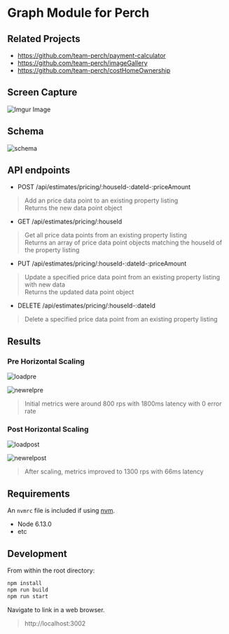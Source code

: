# Graph Module for Perch

## Related Projects

  - https://github.com/team-perch/payment-calculator
  - https://github.com/team-perch/imageGallery
  - https://github.com/team-perch/costHomeOwnership

## Screen Capture

![Imgur Image](./graph_demo.gif)

## Schema
![schema](https://perch-graph.s3-us-west-1.amazonaws.com/perch-schema.png)

## API endpoints

- POST /api/estimates/pricing/:houseId-:dateId-:priceAmount

> Add an price data point to an existing property listing\
> Returns the new data point object

- GET /api/estimates/pricing/:houseId

> Get all price data points from an existing property listing\
> Returns an array of price data point objects matching the houseId of the property listing

- PUT /api/estimates/pricing/:houseId-:dateId-:priceAmount

> Update a specified price data point from an existing property listing with new data\
> Returns the updated data point object


- DELETE /api/estimates/pricing/:houseId-:dateId

> Delete a specified price data point from an existing property listing

## Results

### Pre Horizontal Scaling

![loadpre](https://perch-graph.s3-us-west-1.amazonaws.com/perch-loader-pre-scale.png)

![newrelpre](https://perch-graph.s3-us-west-1.amazonaws.com/perch-newrel-pre-scale.png)

> Initial metrics were around 800 rps with 1800ms latency with 0 error rate

### Post Horizontal Scaling

![loadpost](https://perch-graph.s3-us-west-1.amazonaws.com/perch-loader-post-scale.png)

![newrelpost](https://perch-graph.s3-us-west-1.amazonaws.com/perch-newrel-post-scale.png)

> After scaling, metrics improved to 1300 rps with 66ms latency

## Requirements

An `nvmrc` file is included if using [nvm](https://github.com/creationix/nvm).

- Node 6.13.0
- etc

## Development

From within the root directory:

```sh
npm install
npm run build
npm run start
```
Navigate to link in a web browser.
>http://localhost:3002